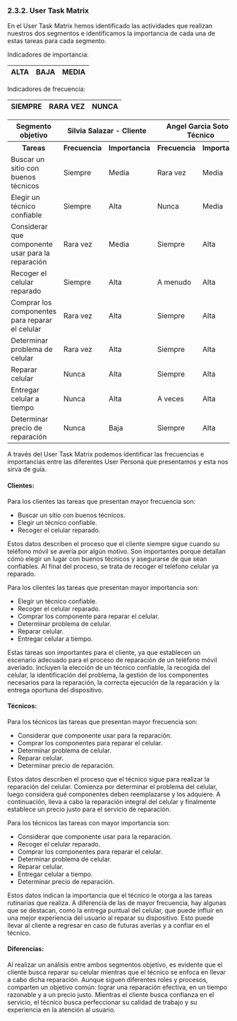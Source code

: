 ### 2.3.2. User Task Matrix

En el User Task Matrix hemos identificado las actividades que realizan nuestros dos segmentos e identificamos la importancia de cada una de estas tareas para cada segmento. 



Indicadores de importancia:

| ALTA | BAJA | MEDIA |
|------|------|-------|      

Indicadores de frecuencia:


| SIEMPRE | RARA VEZ | NUNCA |
|------|------|-------|      
                     
<table>
    <thead>
        <tr>
            <th>Segmento objetivo</th>
            <th colspan="2">Silvia Salazar - Cliente</th>
            <th colspan="2">Angel Garcia Soto - Técnico</th>
        </tr>
    </thead>
    <tbody>
        <tr>
            <th>Tareas</th>
            <th>Frecuencia</th>
            <th>Importancia</th>
            <th>Frecuencia</th>
            <th>Importancia</th>
        </tr>
        <tr>
            <td>Buscar un sitio con buenos técnicos</td>
            <td>Siempre</td>
            <td>Media</td>
            <td>Rara vez</td>
            <td>Media</td>
        </tr>
        <tr>
            <td>Elegir un técnico confiable</td>
            <td>Siempre</td>
            <td>Alta</td>
            <td>Nunca</td>
            <td>Media</td>
        </tr>   
        <tr>
            <td>Considerar que componente usar para la reparación</td>
            <td>Rara vez</td>
            <td>Media</td>
            <td>Siempre</td>
            <td>Alta</td>
        </tr>  
        <tr>
            <td>Recoger el celular reparado</td>
            <td>Siempre</td>
            <td>Alta</td>
            <td>A menudo</td>
            <td>Alta</td>
        </tr>  
        <tr>
            <td>Comprar los componentes para reparar el celular</td>
            <td>Rara vez</td>
            <td>Alta</td>
            <td>Siempre</td>
            <td>Alta</td>
        </tr>  
        <tr>
            <td>Determinar problema de celular </td>
            <td>Rara vez</td>
            <td>Alta</td>
            <td>Siempre</td>
            <td>Alta</td>
        </tr>  
        <tr>
            <td>Reparar celular </td>
            <td>Nunca</td>
            <td>Alta</td>
            <td>Siempre</td>
            <td>Alta</td>
        </tr>  
        <tr>
            <td>Entregar celular a tiempo </td>
            <td>Nunca</td>
            <td>Alta</td>
            <td>A veces</td>
            <td>Alta</td>
        </tr>  
        <tr>
            <td>Determinar precio de reparación</td>
            <td>Nunca</td>
            <td>Baja</td>
            <td>Siempre</td>
            <td>Alta</td>
        </tr>      
    </tbody>
</table>  

A través del User Task Matrix podemos identificar las frecuencias e importancias entre las diferentes User Persona que presentamos y esta nos sirva de guía.  
#### Clientes:
Para los clientes las tareas que presentan mayor frecuencia son:  
- Buscar un sitio con buenos técnicos.  
- Elegir un técnico confiable.  
- Recoger el celular reparado.  

Estos datos describen el proceso que el cliente siempre sigue cuando su teléfono móvil se avería por algún motivo. Son importantes porque detallan cómo elegir un lugar con buenos técnicos y asegurarse de que sean confiables. Al final del proceso, se trata de recoger el teléfono celular ya reparado.

Para los clientes las tareas que presentan mayor importancia son:
- Elegir un técnico confiable.
- Recoger el celular reparado.
- Comprar los componente para reparar el celular.
- Determinar problema de celular.
- Reparar celular.
- Entregar celular a tiempo.  

Estas tareas son importantes para el cliente, ya que establecen un escenario adecuado para el proceso de reparación de un teléfono móvil averiado. Incluyen la elección de un técnico confiable, la recogida del celular, la identificación del problema, la gestión de los componentes necesarios para la reparación, la correcta ejecución de la reparación y la entrega oportuna del dispositivo.

#### Técnicos:
Para los técnicos las tareas que presentan mayor frecuencia son:
- Considerar que componente usar para la reparación.
- Comprar los componentes para reparar el celular.
- Determinar problema de celular.
- Reparar celular.
- Determinar precio de reparación.  

Estos datos describen el proceso que el técnico sigue para realizar la reparación del celular. Comienza por determinar el problema del celular, luego considera qué componentes deben reemplazarse y los adquiere. A continuación, lleva a cabo la reparación integral del celular y finalmente establece un precio justo para el servicio de reparación.  

Para los técnicos las tareas con mayor importancia son:
- Considerar que componente usar para la reparación.
- Recoger el celular reparado.
- Comprar los componentes para reparar el celular.
- Determinar problema de celular.
- Reparar celular.
- Entregar celular a tiempo.
- Determinar precio de reparación.  

Estos datos indican la importancia que el técnico le otorga a las tareas rutinarias que realiza. A diferencia de las de mayor frecuencia, hay algunas que se destacan, como la entrega puntual del celular, que puede influir en una mejor experiencia del usuario al reparar su dispositivo. Esto puede llevar al cliente a regresar en caso de futuras averías y a confiar en el técnico.  

#### Diferencias:  
Al realizar un análisis entre ambos segmentos objetivo, es evidente que el cliente busca reparar su celular mientras que el técnico se enfoca en llevar a cabo dicha reparación. Aunque siguen diferentes roles y procesos, comparten un objetivo común: lograr una reparación efectiva, en un tiempo razonable y a un precio justo. Mientras el cliente busca confianza en el servicio, el técnico busca perfeccionar su calidad de trabajo y su experiencia en la atención al usuario.